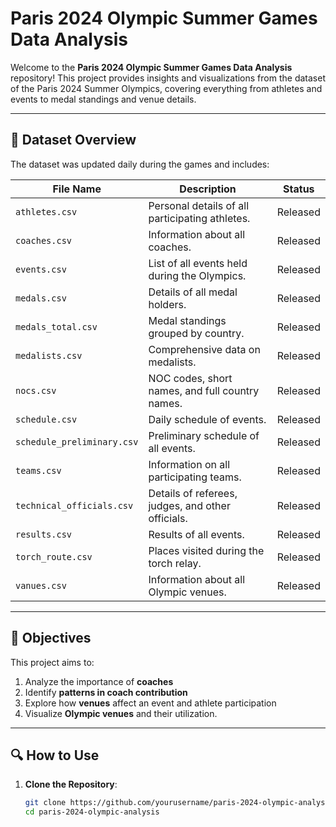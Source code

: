 # Paris 2024 Olympic Summer Games Data Analysis  

Welcome to the **Paris 2024 Olympic Summer Games Data Analysis** repository! This project provides insights and visualizations from the dataset of the Paris 2024 Summer Olympics, covering everything from athletes and events to medal standings and venue details.

---

## 📂 Dataset Overview  

The dataset was updated daily during the games and includes:  

| File Name              | Description                                             | Status    |
|------------------------|---------------------------------------------------------|-----------|
| `athletes.csv`         | Personal details of all participating athletes.         | Released  |
| `coaches.csv`          | Information about all coaches.                          | Released  |
| `events.csv`           | List of all events held during the Olympics.            | Released  |
| `medals.csv`           | Details of all medal holders.                           | Released  |
| `medals_total.csv`     | Medal standings grouped by country.                     | Released  |
| `medalists.csv`        | Comprehensive data on medalists.                        | Released  |
| `nocs.csv`             | NOC codes, short names, and full country names.         | Released  |
| `schedule.csv`         | Daily schedule of events.                               | Released  |
| `schedule_preliminary.csv` | Preliminary schedule of all events.                  | Released  |
| `teams.csv`            | Information on all participating teams.                 | Released  |
| `technical_officials.csv` | Details of referees, judges, and other officials.     | Released  |
| `results.csv`          | Results of all events.                                  | Released  |
| `torch_route.csv`      | Places visited during the torch relay.                  | Released  |
| `vanues.csv`           | Information about all Olympic venues.                   | Released  |

---

## 🎯 Objectives  

This project aims to:  
1. Analyze the importance of **coaches**  
2. Identify **patterns in coach contribution**   
3. Explore how **venues** affect an event and athlete participation    
5. Visualize **Olympic venues** and their utilization.  

---

## 🔍 How to Use  

1. **Clone the Repository**:  
   ```bash
   git clone https://github.com/yourusername/paris-2024-olympic-analysis.git
   cd paris-2024-olympic-analysis


